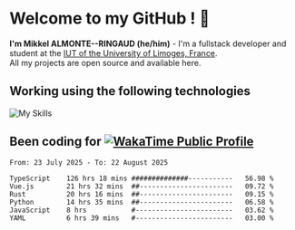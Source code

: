 # Welcome to my GitHub ! 🌃

**I'm Mikkel ALMONTE--RINGAUD (he/him)** - I'm a fullstack developer and student at the [IUT of the University of Limoges, France](https://iut.unilim.fr). \
All my projects are open source and available here.

## Working using the following technologies

![My Skills](https://skillicons.dev/icons?i=solidjs,pnpm,nodejs,ts,js,vercel,netlify,html,css,rust,astro,git,vue,md,electron,figma,github,bash,bun,cloudflare,py,tailwind,nginx,npm,tauri,vite,zig,yarn,windicss,dart,flutter,kotlin&theme=dark)

## Been coding for [![WakaTime Public Profile](https://wakatime.com/badge/user/0839e595-e07a-435c-8d59-ed95f2a3d6dd.svg?style=flat-square)](https://wakatime.com/@0839e595-e07a-435c-8d59-ed95f2a3d6dd)

<!--START_SECTION:waka-->

```plain
From: 23 July 2025 - To: 22 August 2025

TypeScript    126 hrs 18 mins ##############-----------   56.98 %
Vue.js        21 hrs 32 mins  ##-----------------------   09.72 %
Rust          20 hrs 16 mins  ##-----------------------   09.15 %
Python        14 hrs 35 mins  ##-----------------------   06.58 %
JavaScript    8 hrs           #------------------------   03.62 %
YAML          6 hrs 39 mins   #------------------------   03.00 %
```

<!--END_SECTION:waka-->
